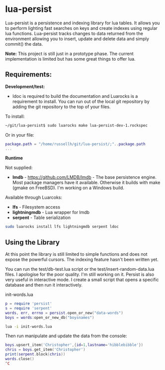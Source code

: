 # lua-persist

Lua-persist is a persistence and indexing library for lua tables. It allows you to perform lighting fast searches on keys and create indexes using regular lua functions.
Lua-persist tracks changes to data returned from the environment allowing you to insert, update and delete data and simply commit() the data.

**Note:** This project is still just in a prototype phase. The current implementation is limited but has some great things to offer lua. 

## Requirements:

**Development/test:**

 * ldoc is required to build the documentation and Luarocks is a requirement to install. You can run out of the local git repository by adding the git repository to the top of your files. 
 
 To install:
 ```sh
~/git/lua-persist$ sudo luarocks make lua-persist-dev-1.rockspec
 ```

Or in your file:
 ``` lua
 package.path = "/home/russellh/git/lua-persist/;"..package.path
 ...
 ```
 
**Runtime**

Not supplied:
* **lmdb** - https://github.com/LMDB/lmdb - The base persistence engine. Most package managers have it available. Otherwise it builds with make (gmake on FreeBSD). I'm working on a Windows build.

Available through Luarcoks:
 * **lfs** - Filesystem access
 * **lightningmdb** - Lua wrapper for lmdb
 * **serpent** - Table serialization

```sh
sudo luarocks install lfs lightningmdb serpent ldoc
```

## Using the Library

At this point the library is still limited to simple functions and does not expose the powerful cursors. The indexing feature hasn't been written yet. 

You can run the test/db-test.lua script or the test/insert-random-data.lua files. I apologise for the poor quality. I'm still working on it. Persist is also very useful in interactive mode. I create a small script that opens a specific database and then run it interactively. 

init-words.lua
```lua
p = require 'persist'
s = require 'serpent'
words, err, errno = persist.open_or_new("data-words")
boys = words:open_or_new_db("boysnames")
```

```sh
lua -i init-words.lua
```

Then run manipulate and update the data from the console:
```lua
boys.upsert_item('Christopher',{id=1,lastname='hibblebibble'})
chris = boys.get_item('Christopher')
print(serpent.block(chris))
words.close()
^C
```
